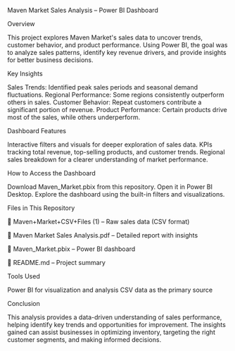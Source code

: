 Maven Market Sales Analysis – Power BI Dashboard

Overview

This project explores Maven Market's sales data to uncover trends, customer behavior, and product performance. Using Power BI, the goal was to analyze sales patterns, identify key revenue drivers, and provide insights for better business decisions.

Key Insights

Sales Trends: Identified peak sales periods and seasonal demand fluctuations.
Regional Performance: Some regions consistently outperform others in sales.
Customer Behavior: Repeat customers contribute a significant portion of revenue.
Product Performance: Certain products drive most of the sales, while others underperform.

Dashboard Features

Interactive filters and visuals for deeper exploration of sales data.
KPIs tracking total revenue, top-selling products, and customer trends.
Regional sales breakdown for a clearer understanding of market performance.

How to Access the Dashboard

Download Maven_Market.pbix from this repository.
Open it in Power BI Desktop.
Explore the dashboard using the built-in filters and visualizations.

Files in This Repository

📂 Maven+Market+CSV+Files (1) – Raw sales data (CSV format)

📂 Maven Market Sales Analysis.pdf – Detailed report with insights

📂 Maven_Market.pbix – Power BI dashboard

📂 README.md – Project summary

Tools Used

Power BI for visualization and analysis
CSV data as the primary source

Conclusion

This analysis provides a data-driven understanding of sales performance, helping identify key trends and opportunities for improvement. The insights gained can assist businesses in optimizing inventory, targeting the right customer segments, and making informed decisions.
